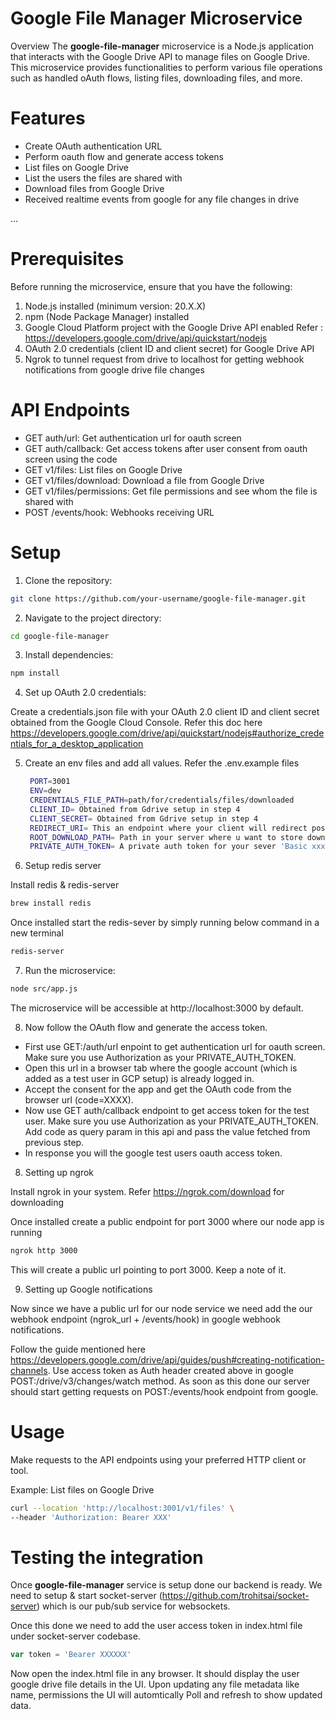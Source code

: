 
# Google File Manager Microservice
Overview
The **google-file-manager** microservice is a Node.js application that interacts with the Google Drive API to manage files on Google Drive. This microservice provides functionalities to perform various file operations such as handled oAuth flows, listing files, downloading files, and more.

# Features
- Create OAuth authentication URL
- Perform oauth flow and generate access tokens
- List files on Google Drive
- List the users the files are shared with
- Download files from Google Drive
- Received realtime events from google for any file changes in drive
  
...
# Prerequisites
Before running the microservice, ensure that you have the following:

1. Node.js installed (minimum version: 20.X.X)
2. npm (Node Package Manager) installed
3. Google Cloud Platform project with the Google Drive API enabled Refer : https://developers.google.com/drive/api/quickstart/nodejs
4. OAuth 2.0 credentials (client ID and client secret) for Google Drive API
5. Ngrok to tunnel request from drive to localhost for getting webhook notifications from google drive file changes

# API Endpoints
- GET auth/url: Get authentication url for oauth screen
- GET auth/callback: Get access tokens after user consent from oauth screen using the code
- GET v1/files: List files on Google Drive
- GET v1/files/download: Download a file from Google Drive
- GET v1/files/permissions: Get file permissions and see whom the file is shared with
- POST /events/hook: Webhooks receiving URL 

# Setup
1. Clone the repository:

```bash
git clone https://github.com/your-username/google-file-manager.git
```
2. Navigate to the project directory:
```bash
cd google-file-manager
```
3. Install dependencies:
```bash
npm install
```
4. Set up OAuth 2.0 credentials:

  Create a credentials.json file with your OAuth 2.0 client ID and client secret obtained from the Google Cloud Console.
  Refer this doc here https://developers.google.com/drive/api/quickstart/nodejs#authorize_credentials_for_a_desktop_application

5. Create an env files and add all values. Refer the .env.example files
   ```bash
    PORT=3001
    ENV=dev
    CREDENTIALS_FILE_PATH=path/for/credentials/files/downloaded
    CLIENT_ID= Obtained from Gdrive setup in step 4
    CLIENT_SECRET= Obtained from Gdrive setup in step 4
    REDIRECT_URI= This an endpoint where your client will redirect post completion of oauth flow
    ROOT_DOWNLOAD_PATH= Path in your server where u want to store downloaded files
    PRIVATE_AUTH_TOKEN= A private auth token for your sever 'Basic xxxx'
   ```

6. Setup redis server
  
  Install redis & redis-server 
```bash
brew install redis
```
  Once installed start the redis-sever by simply running below command in a new terminal
```bash
redis-server
```

7. Run the microservice:
```bash
node src/app.js
```
The microservice will be accessible at http://localhost:3000 by default.

8. Now follow the OAuth flow and generate the access token.

- First use GET:/auth/url enpoint to get authentication url for oauth screen. Make sure you use Authorization as your PRIVATE_AUTH_TOKEN.
- Open this url in a browser tab where the google account (which is added as a test user in GCP setup) is already logged in.
- Accept the consent for the app and get the OAuth code from the browser url (code=XXXX).
- Now use GET auth/callback endpoint to get access token for the test user. Make sure you use Authorization as your PRIVATE_AUTH_TOKEN. Add code as query param in this api and pass the value fetched from previous step.
- In response you will the google test users oauth access token.

8. Setting up ngrok

Install ngrok in your system. Refer https://ngrok.com/download for downloading

Once installed create a public endpoint for port 3000 where our node app is running

```bash
ngrok http 3000
```
This will create a public url pointing to port 3000. Keep a note of it.

9. Setting up Google notifications

Now since we have a public url for our node service we need add the our webhook endpoint (ngrok_url + /events/hook) in google webhook notifications.

Follow the guide mentioned here https://developers.google.com/drive/api/guides/push#creating-notification-channels. 
Use access token as Auth header created above in google POST:/drive/v3/changes/watch method. 
As soon as this done our server should start getting requests on POST:/events/hook endpoint from google.

# Usage
Make requests to the API endpoints using your preferred HTTP client or tool.

Example: List files on Google Drive

```bash
curl --location 'http://localhost:3001/v1/files' \
--header 'Authorization: Bearer XXX'
```

# Testing the integration

Once **google-file-manager** service is setup done our backend is ready. 
We need to setup & start socket-server (https://github.com/trohitsai/socket-server) which is our pub/sub service for websockets.

Once this done we need to add the user access token in index.html file under socket-server codebase.
```javascript
var token = 'Bearer XXXXXX'
```

Now open the index.html file in any browser. It should display the user google drive file details in the UI.
Upon updating any file metadata like name, permissions the UI will automtically Poll and refresh to show updated data.